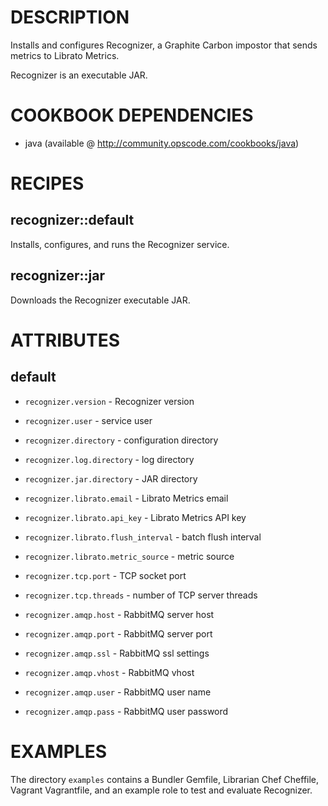 DESCRIPTION
===========

Installs and configures Recognizer, a Graphite Carbon impostor that
sends metrics to Librato Metrics.

Recognizer is an executable JAR.

COOKBOOK DEPENDENCIES
=====================

* java (available @ http://community.opscode.com/cookbooks/java)

RECIPES
=======

recognizer::default
-------------------

Installs, configures, and runs the Recognizer service.

recognizer::jar
---------------

Downloads the Recognizer executable JAR.

ATTRIBUTES
==========

default
-------

* `recognizer.version`       - Recognizer version
* `recognizer.user`          - service user
* `recognizer.directory`     - configuration directory
* `recognizer.log.directory` - log directory
* `recognizer.jar.directory` - JAR directory

* `recognizer.librato.email`          - Librato Metrics email
* `recognizer.librato.api_key`        - Librato Metrics API key
* `recognizer.librato.flush_interval` - batch flush interval
* `recognizer.librato.metric_source`  - metric source

* `recognizer.tcp.port`    - TCP socket port
* `recognizer.tcp.threads` - number of TCP server threads

* `recognizer.amqp.host`  - RabbitMQ server host
* `recognizer.amqp.port`  - RabbitMQ server port
* `recognizer.amqp.ssl`   - RabbitMQ ssl settings
* `recognizer.amqp.vhost` - RabbitMQ vhost
* `recognizer.amqp.user`  - RabbitMQ user name
* `recognizer.amqp.pass`  - RabbitMQ user password

EXAMPLES
========

The directory `examples` contains a Bundler Gemfile, Librarian Chef
Cheffile, Vagrant Vagrantfile, and an example role to test and
evaluate Recognizer.
